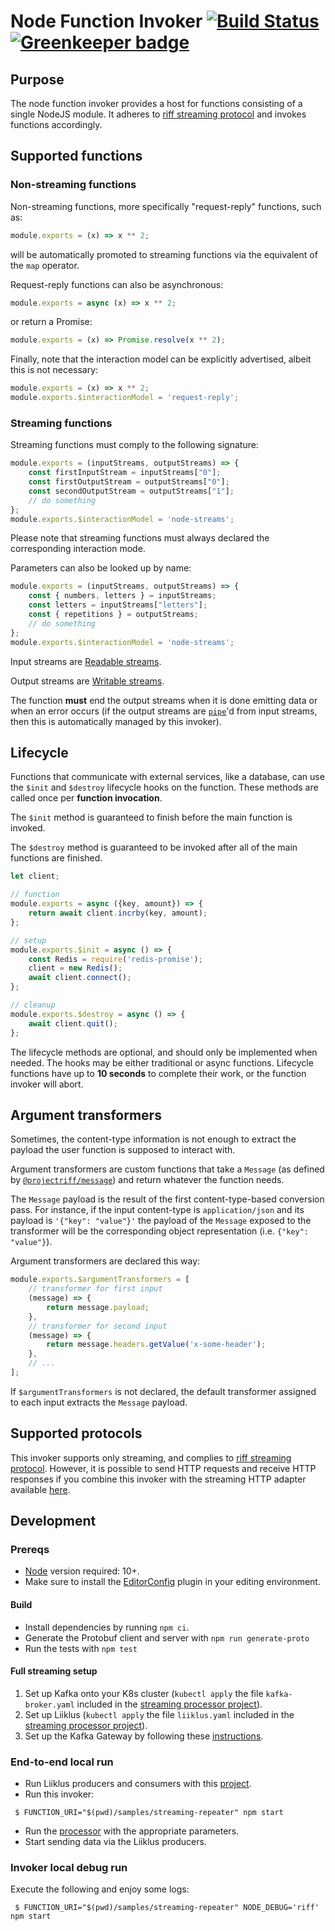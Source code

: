 # Node Function Invoker [![Build Status](https://travis-ci.com/projectriff/node-function-invoker.svg?branch=master)](https://travis-ci.com/projectriff/node-function-invoker) [![Greenkeeper badge](https://badges.greenkeeper.io/projectriff/node-function-invoker.svg)](https://greenkeeper.io/)

## Purpose

The node function invoker provides a host for functions consisting of a single NodeJS module.
It adheres to [riff streaming protocol](https://github.com/projectriff/streaming-processor) 
and invokes functions accordingly.

## Supported functions

### Non-streaming functions

Non-streaming functions, more specifically "request-reply" functions, such as:
```js
module.exports = (x) => x ** 2;
```
will be automatically promoted to streaming functions via the equivalent of the `map` operator.

Request-reply functions can also be asynchronous:
```js
module.exports = async (x) => x ** 2;
```

or return a Promise:
```js
module.exports = (x) => Promise.resolve(x ** 2);
```

Finally, note that the interaction model can be explicitly advertised, albeit this is not necessary:
```js
module.exports = (x) => x ** 2;
module.exports.$interactionModel = 'request-reply';
```

### Streaming functions

Streaming functions must comply to the following signature:
```js
module.exports = (inputStreams, outputStreams) => {
    const firstInputStream = inputStreams["0"];
    const firstOutputStream = outputStreams["0"];
    const secondOutputStream = outputStreams["1"];
    // do something
};
module.exports.$interactionModel = 'node-streams';
```

Please note that streaming functions must always declared the corresponding interaction mode.

Parameters can also be looked up by name:
```js
module.exports = (inputStreams, outputStreams) => {
    const { numbers, letters } = inputStreams;
    const letters = inputStreams["letters"];
    const { repetitions } = outputStreams;
    // do something
};
module.exports.$interactionModel = 'node-streams';
```


Input streams are [Readable streams](https://nodejs.org/api/stream.html#stream_readable_streams).

Output streams are [Writable streams](https://nodejs.org/api/stream.html#stream_class_stream_readable).

The function **must** end the output streams when it is done emitting data or when an error occurs
(if the output streams are [`pipe`](https://nodejs.org/api/stream.html#stream_readable_pipe_destination_options)'d from 
input streams, then this is automatically managed by this invoker).

## Lifecycle

Functions that communicate with external services, like a database, can use the `$init` and `$destroy` lifecycle hooks 
on the function.
These methods are called once per **function invocation**.

The `$init` method is guaranteed to finish before the main function is invoked.

The `$destroy` method is guaranteed to be invoked after all of the main functions are finished.

```js
let client;

// function
module.exports = async ({key, amount}) => {
    return await client.incrby(key, amount);
};

// setup
module.exports.$init = async () => {
    const Redis = require('redis-promise');
    client = new Redis();
    await client.connect();
};

// cleanup
module.exports.$destroy = async () => {
    await client.quit();
};
```

The lifecycle methods are optional, and should only be implemented when needed.
The hooks may be either traditional or async functions.
Lifecycle functions have up to **10 seconds** to complete their work, or the function invoker will abort.

## Argument transformers

Sometimes, the content-type information is not enough to extract the payload the user function is supposed to interact 
with.

Argument transformers are custom functions that take a `Message` (as defined by [`@projectriff/message`](https://github.com/projectriff/node-message))
and return whatever the function needs. 

The `Message` payload is the result of the first content-type-based  conversion pass. For instance, if the input 
content-type is `application/json` and its payload is `'{"key": "value"}'` the payload of the `Message` exposed to the 
transformer will be the corresponding object representation (i.e. `{"key": "value"}`).

Argument transformers are declared this way:

```js
module.exports.$argumentTransformers = [
    // transformer for first input
    (message) => {
        return message.payload;
    },
    // transformer for second input
    (message) => {
        return message.headers.getValue('x-some-header');
    },
    // ...
];
```

If `$argumentTransformers` is not declared, the default transformer assigned to each input extracts the `Message` 
payload.

## Supported protocols

This invoker supports only streaming, and complies to [riff streaming protocol](https://github.com/projectriff/streaming-processor).
However, it is possible to send HTTP requests and receive HTTP responses if you combine this invoker with the streaming HTTP adapter available [here](https://github.com/projectriff/streaming-http-adapter).

## Development

### Prereqs

 - [Node](https://nodejs.org/en/download/) version required: 10+.
 - Make sure to install the [EditorConfig](https://editorconfig.org/) plugin in your editing environment.
 
#### Build

 - Install dependencies by running `npm ci`.
 - Generate the Protobuf client and server with `npm run generate-proto`
 - Run the tests with `npm test`

#### Full streaming setup

1. Set up Kafka onto your K8s cluster (`kubectl apply` the file `kafka-broker.yaml` included in the [streaming processor project](https://github.com/projectriff/streaming-processor)).
1. Set up Liiklus (`kubectl apply` the file `liiklus.yaml` included in the [streaming processor project](https://github.com/projectriff/streaming-processor)).
1. Set up the Kafka Gateway by following these [instructions](https://github.com/projectriff/kafka-gateway).

### End-to-end local run

 - Run Liiklus producers and consumers with this [project](https://github.com/projectriff-samples/liiklus-client).
 - Run this invoker:
```shell script
 $ FUNCTION_URI="$(pwd)/samples/streaming-repeater" npm start
```
 - Run the [processor](https://github.com/projectriff/streaming-processor) with the appropriate parameters.
 - Start sending data via the Liiklus producers.

### Invoker local debug run

Execute the following and enjoy some logs:

```shell script
 $ FUNCTION_URI="$(pwd)/samples/streaming-repeater" NODE_DEBUG='riff' npm start
```

